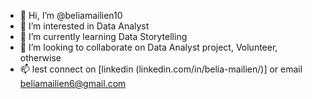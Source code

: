 - 👋 Hi, I’m @beliamailien10
- 👀 I’m interested in Data Analyst
- 🌱 I’m currently learning Data Storytelling
- 💞️ I’m looking to collaborate on Data Analyst project, Volunteer, otherwise
- 📫 lest connect on [linkedin (linkedin.com/in/belia-mailien/)] or email beliamailien6@gmail.com
<!---
beliamailien10/beliamailien10 is a ✨ special ✨ repository because its `README.md` (this file) appears on your GitHub profile.
You can click the Preview link to take a look at your changes.
--->
